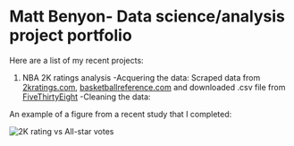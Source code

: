 # Matt Benyon- Data science/analysis project portfolio

Here are a list of my recent projects:
1. NBA 2K ratings analysis
-Acquering the data: Scraped data from [2kratings.com](https://www.2kratings.com/), [basketballreference.com](https://www.basketball-reference.com/allstar/NBA_2021_voting.html)            and downloaded .csv file from [FiveThirtyEight](https://projects.fivethirtyeight.com/nba-player-ratings/)
-Cleaning the data: 

An example of a figure from a recent study that I completed:

![2K rating vs All-star votes](https://raw.githubusercontent.com/MattBenyon/Portfolio/main/2kvsvotesLOG.png "NBA all-star votes plotted on a log scale against NBA 2K rating")


